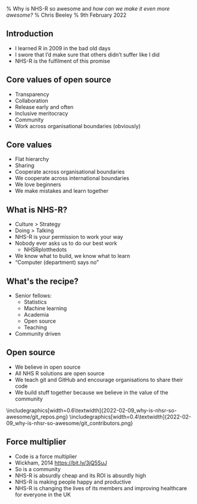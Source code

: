 % Why is NHS-R so awesome and *how can we make it even more awesome?*
% Chris Beeley
% 9th February 2022

## Introduction

* I learned R in 2009 in the bad old days
* I swore that I’d make sure that others didn’t suffer like I did
* NHS-R is the fulfilment of this promise

## Core values of open source

* Transparency
* Collaboration
* Release early and often
* Inclusive meritocracy
* Community
* Work across organisational boundaries (obviously)

## Core values

* Flat hierarchy
* Sharing
* Cooperate across organisational boundaries
* We cooperate across international boundaries
* We love beginners
* We make mistakes and learn together

## What is NHS-R?

* Culture > Strategy
* Doing > Talking
* NHS-R is your permission to work your way
* Nobody ever asks us to do our best work
    * NHSRplotthedots
* We know what to build, we know what to learn
* “Computer (department) says no”

## What's the recipe?

* Senior fellows:
    * Statistics
    * Machine learning
    * Academia
    * Open source
    * Teaching
* Community driven

## Open source

* We believe in open source
* All NHS R solutions are open source
* We teach git and GitHub and encourage organisations to share their code
* We build stuff together because we believe in the value of the community

\includegraphics[width=0.6\textwidth]{2022-02-09_why-is-nhsr-so-awesome/git_repos.png}
\includegraphics[width=0.4\textwidth]{2022-02-09_why-is-nhsr-so-awesome/git_contributors.png}

## Force multiplier

* Code is a force multiplier
* Wickham, 2014 https://bit.ly/3jQ5SuJ
* So is a community
* NHS-R is absurdly cheap and its ROI is absurdly high
* NHS-R is making people happy and productive
* NHS-R is changing the lives of its members and improving healthcare for everyone in the UK


<!---
Please note the following rather convoluted terminal command to render this talk to Beamer pdf

pandoc 2021-11-09_Pharmacy_forecasting/presentation.md -o 2021-11-09_Pharmacy_forecasting/presentation.pdf -w beamer --pdf-engine=xelatex -V mainfont="DejaVu Sans"

-->